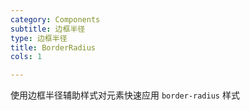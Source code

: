 ```yaml
---
category: Components
subtitle: 边框半径
type: 边框半径
title: BorderRadius
cols: 1

---
```


使用边框半径辅助样式对元素快速应用 `border-radius` 样式